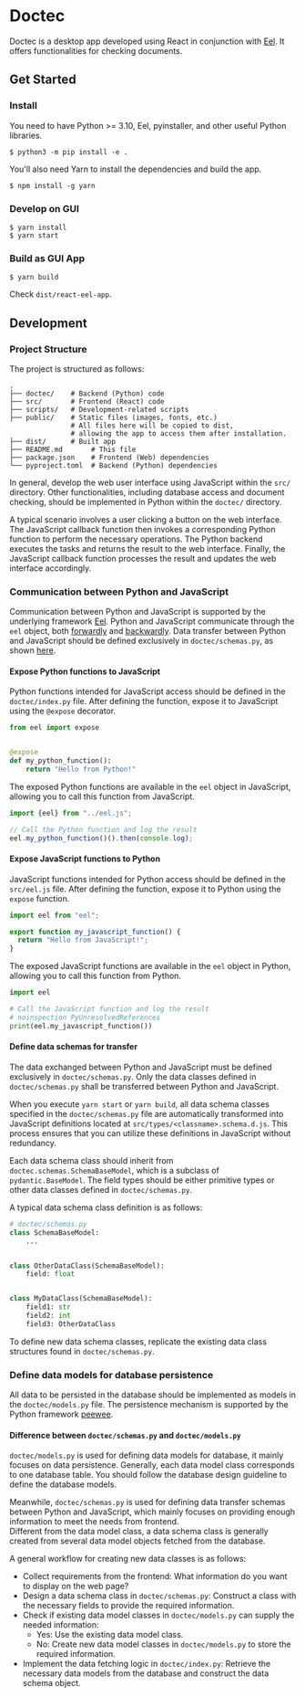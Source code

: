 # Doctec

Doctec is a desktop app developed using React in conjunction with [Eel](https://github.com/python-eel/Eel).
It offers functionalities for checking documents.

## Get Started

### Install

You need to have Python >= 3.10, Eel, pyinstaller, and other useful Python libraries.

```
$ python3 -m pip install -e .
```

You'll also need Yarn to install the dependencies and build the app.

```
$ npm install -g yarn
```

### Develop on GUI

```
$ yarn install
$ yarn start
```

### Build as GUI App

```
$ yarn build
```

Check `dist/react-eel-app`.

## Development

### Project Structure

The project is structured as follows:

```
.
├── doctec/    # Backend (Python) code
├── src/       # Frontend (React) code
├── scripts/   # Development-related scripts
├── public/    # Static files (images, fonts, etc.) 
               # All files here will be copied to dist,
               # allowing the app to access them after installation.
├── dist/      # Built app
├── README.md       # This file
├── package.json    # Frontend (Web) dependencies
└── pyproject.toml  # Backend (Python) dependencies
```

In general, develop the web user interface using JavaScript within the `src/` directory.
Other functionalities, including database access and document checking,
should be implemented in Python within the `doctec/` directory.

A typical scenario involves a user clicking a button on the web interface.
The JavaScript callback function then invokes a corresponding Python function to perform the necessary operations.
The Python backend executes the tasks and returns the result to the web interface.
Finally, the JavaScript callback function processes the result and updates the web interface accordingly.

### Communication between Python and JavaScript

Communication between Python and JavaScript is supported
by the underlying framework [Eel](https://github.com/python-eel/Eel).
Python and JavaScript communicate through the `eel` object,
both [forwardly](#expose-python-functions-to-javascript) and [backwardly](#expose-javascript-functions-to-python).
Data transfer between Python and JavaScript should be defined exclusively in `doctec/schemas.py`,
as shown [here](#define-data-schemas-for-transfer).

#### Expose Python functions to JavaScript

Python functions intended for JavaScript access should be defined in the `doctec/index.py` file.
After defining the function, expose it to JavaScript using the `@expose` decorator.

```python
from eel import expose


@expose
def my_python_function():
    return "Hello from Python!"
```

The exposed Python functions are available in the `eel` object in JavaScript,
allowing you to call this function from JavaScript.

```javascript
import {eel} from "../eel.js";

// Call the Python function and log the result
eel.my_python_function()().then(console.log);
```

#### Expose JavaScript functions to Python

JavaScript functions intended for Python access should be defined in the `src/eel.js` file.
After defining the function, expose it to Python using the `expose` function.

```javascript
import eel from "eel";

export function my_javascript_function() {
  return "Hello from JavaScript!";
}
```

The exposed JavaScript functions are available in the `eel` object in Python,
allowing you to call this function from Python.

```python
import eel

# Call the JavaScript function and log the result
# noinspection PyUnresolvedReferences
print(eel.my_javascript_function())
```

#### Define data schemas for transfer

The data exchanged between Python and JavaScript must be defined exclusively in `doctec/schemas.py`.
Only the data classes defined in `doctec/schemas.py` shall be transferred between Python and JavaScript.

When you execute `yarn start` or `yarn build`,
all data schema classes specified in the `doctec/schemas.py` file
are automatically transformed into JavaScript definitions located at `src/types/<classname>.schema.d.js`.
This process ensures that you can utilize these definitions in JavaScript without redundancy.

Each data schema class should inherit from `doctec.schemas.SchemaBaseModel`,
which is a subclass of `pydantic.BaseModel`.
The field types should be either primitive types or other data classes defined in `doctec/schemas.py`.

A typical data schema class definition is as follows:

```python
# doctec/schemas.py
class SchemaBaseModel:
    ...


class OtherDataClass(SchemaBaseModel):
    field: float


class MyDataClass(SchemaBaseModel):
    field1: str
    field2: int
    field3: OtherDataClass
```

To define new data schema classes, replicate the existing data class structures found in `doctec/schemas.py`.

### Define data models for database persistence

All data to be persisted in the database should be implemented as models in the `doctec/models.py` file.
The persistence mechanism is supported by the Python framework [peewee](http://docs.peewee-orm.com/en/latest/).

#### Difference between `doctec/schemas.py` and `doctec/models.py`

`doctec/models.py` is used for defining data models for database,
it mainly focuses on data persistence.
Generally, each data model class corresponds to one database table. 
You should follow the database design guideline to define the database models. 

Meanwhile,
`doctec/schemas.py` is used for defining data transfer schemas between Python and JavaScript,
which mainly focuses on providing enough information to meet the needs from frontend.  
Different from the data model class,
a data schema class is generally created from several data model objects fetched from the database. 

A general workflow for creating new data classes is as follows:

-  Collect requirements from the frontend: What information do you want to display on the web page?
-  Design a data schema class in `doctec/schemas.py`: Construct a class with the necessary fields to provide the required information.
-  Check if existing data model classes in `doctec/models.py` can supply the needed information:
    - Yes: Use the existing data model class.
    - No: Create new data model classes in `doctec/models.py` to store the required information.
-  Implement the data fetching logic in `doctec/index.py`: Retrieve the necessary data models from the database and construct the data schema object.
